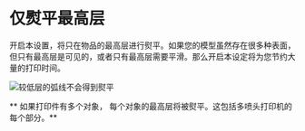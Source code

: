 仅熨平最高层
====
开启本设置，将只在物品的最高层进行熨平。如果您的模型虽然存在很多种表面，但只有最高层是可见的，或者只有最高层需要平滑。那么开启本设定将为您节约大量的打印时间。

<!--screenshot {
"image_path": "ironing_only_highest_layer.png",
"models": [
{
"script": "dial_brace.scad",
"transformation": ["scale(0.5)"]
}
],
"camera_position": [0, 14, 83],
"settings": {
"layer_height": 0.2,
"ironing_enabled": true,
"ironing_only_highest_layer": true
},
"colours": 64
}-->
![较低层的弧线不会得到熨平](../images/ironing_only_highest_layer.png)

** 如果打印件有多个对象， 每个对象的最高层将被熨平。这包括多喷头打印机的每个部分。**
